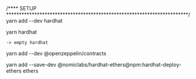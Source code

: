 

/**** SETUP ***********************************************************************/
yarn add --dev hardhat

yarn hardhat 

    -> empty hardhat

yarn add --dev @openzeppelin/contracts

yarn add --save-dev @nomiclabs/hardhat-ethers@npm:hardhat-deploy-ethers ethers

